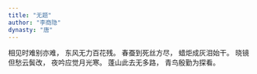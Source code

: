```yaml
---
title: "无题"
author: "李商隐"
dynasty: "唐"
---
```


相见时难别亦难，
东风无力百花残。
春蚕到死丝方尽，
蜡炬成灰泪始干。
晓镜但愁云鬓改，
夜吟应觉月光寒。
蓬山此去无多路，
青鸟殷勤为探看。
